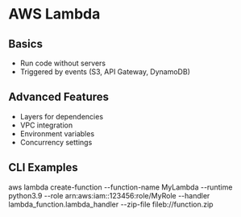 # AWS Lambda

## Basics
- Run code without servers
- Triggered by events (S3, API Gateway, DynamoDB)

## Advanced Features
- Layers for dependencies
- VPC integration
- Environment variables
- Concurrency settings

## CLI Examples
aws lambda create-function --function-name MyLambda --runtime python3.9 --role arn:aws:iam::123456:role/MyRole --handler lambda_function.lambda_handler --zip-file fileb://function.zip

